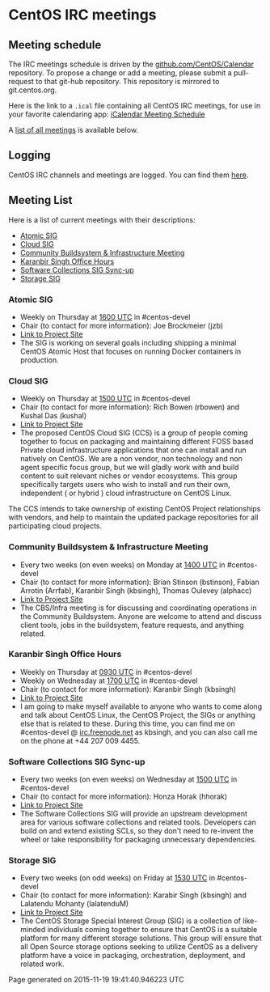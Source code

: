 # CentOS IRC meetings

## Meeting schedule

The IRC meetings schedule is driven by the [github.com/CentOS/Calendar](https://github.com/CentOS/Calendar) repository.  To propose a change or add a meeting, please submit a pull-request to that git-hub repository.  This repository is mirrored to git.centos.org.

Here is the link to a `.ical` file containing all CentOS IRC meetings, for use in your favorite calendaring app: [iCalendar Meeting Schedule](https://git.centos.org/raw/sig-core!calendar.git/master/output!irc-meetings.ical)

A [list of all meetings](#list) is available below.

## Logging

CentOS IRC channels and meetings are logged. You can find them [here](http://www.centos.org/minutes/).

## <a name="list">Meeting List</a>

Here is a list of current meetings with their descriptions:

* [Atomic SIG](#Atomic_SIG)
* [Cloud SIG](#Cloud_SIG)
* [Community Buildsystem & Infrastructure Meeting](#Community_Buildsystem_&_Infrastructure_Meeting)
* [Karanbir Singh Office Hours](#Karanbir_Singh_Office_Hours)
* [Software Collections SIG Sync-up](#Software_Collections_SIG_Sync-up)
* [Storage SIG](#Storage_SIG)

### <a name="Atomic_SIG">Atomic SIG</a>

* Weekly on Thursday at [1600 UTC](http://www.timeanddate.com/worldclock/fixedtime.html?hour=16&amp;min=00&amp;sec=0) in #centos-devel
* Chair (to contact for more information): Joe Brockmeier (jzb)
* [Link to Project Site](http://wiki.centos.org/SpecialInterestGroup/Atomic)
* The SIG is working on several goals including shipping a minimal CentOS Atomic Host that focuses on running Docker containers in production.


### <a name="Cloud_SIG">Cloud SIG</a>

* Weekly on Thursday at [1500 UTC](http://www.timeanddate.com/worldclock/fixedtime.html?hour=15&amp;min=00&amp;sec=0) in #centos-devel
* Chair (to contact for more information): Rich Bowen (rbowen) and Kushal Das (kushal)
* [Link to Project Site](http://wiki.centos.org/SpecialInterestGroup/Cloud)
* The proposed CentOS Cloud SIG (CCS) is a group of people coming together to focus on packaging and maintaining different FOSS based Private cloud infrastructure applications that one can install and run natively on CentOS. We are a non vendor, non technology and non agent specific focus group, but we will gladly work with and build content to suit relevant niches or vendor ecosystems. This group specifically targets users who wish to install and run their own, independent ( or hybrid ) cloud infrastructure on CentOS Linux.

The CCS intends to take ownership of existing CentOS Project relationships with vendors, and help to maintain the updated package repositories for all participating cloud projects. 


### <a name="Community_Buildsystem_&_Infrastructure_Meeting">Community Buildsystem & Infrastructure Meeting</a>

* Every two weeks (on even weeks) on Monday at [1400 UTC](http://www.timeanddate.com/worldclock/fixedtime.html?hour=14&amp;min=00&amp;sec=0) in #centos-devel
* Chair (to contact for more information): Brian Stinson (bstinson), Fabian Arrotin (Arrfab), Karanbir Singh (kbsingh), Thomas Oulevey (alphacc)
* [Link to Project Site](http://wiki.centos.org/HowTos/CommunityBuildSystem)
* The CBS/Infra meeting is for discussing and coordinating operations in the Community Buildsystem. Anyone are welcome to attend and discuss client tools, jobs in the buildsystem, feature requests, and anything related.


### <a name="Karanbir_Singh_Office_Hours">Karanbir Singh Office Hours</a>

* Weekly on Thursday at [0930 UTC](http://www.timeanddate.com/worldclock/fixedtime.html?hour=09&amp;min=30&amp;sec=0) in #centos-devel
* Weekly on Wednesday at [1700 UTC](http://www.timeanddate.com/worldclock/fixedtime.html?hour=17&amp;min=00&amp;sec=0) in #centos-devel
* Chair (to contact for more information): Karanbir Singh (kbsingh)
* [Link to Project Site](http://www.karan.org/blog/2015/06/08/regular-office-hours/)
* I am going to make myself available to anyone who wants to come along and
talk about CentOS Linux, the CentOS Project, the SIGs or anything else that
is related to these.  During this time, you can find me on #centos-devel @
<a href="http://irc.freenode.net">irc.freenode.net</a> as kbsingh, and you can also call me on the phone
at +44 207 009 4455.


### <a name="Software_Collections_SIG_Sync-up">Software Collections SIG Sync-up</a>

* Every two weeks (on even weeks) on Wednesday at [1500 UTC](http://www.timeanddate.com/worldclock/fixedtime.html?hour=15&amp;min=00&amp;sec=0) in #centos-devel
* Chair (to contact for more information): Honza Horak (hhorak)
* [Link to Project Site](http://wiki.centos.org/SpecialInterestGroup/SCLo)
* The Software Collections SIG will provide an upstream development area for various software collections and related tools. Developers can build on and extend existing SCLs, so they don&#39;t need to re-invent the wheel or take responsibility for packaging unnecessary dependencies. 


### <a name="Storage_SIG">Storage SIG</a>

* Every two weeks (on odd weeks) on Friday at [1530 UTC](http://www.timeanddate.com/worldclock/fixedtime.html?hour=15&amp;min=30&amp;sec=0) in #centos-devel
* Chair (to contact for more information): Karabir Singh (kbsingh) and Lalatendu Mohanty (lalatenduM)
* [Link to Project Site](http://wiki.centos.org/SpecialInterestGroup/Storage)
* The CentOS Storage Special Interest Group (SIG) is a collection of like-minded individuals coming together to ensure that CentOS is a suitable platform for many different storage solutions. This group will ensure that all Open Source storage options seeking to utilize CentOS as a delivery platform have a voice in packaging, orchestration, deployment, and related work. 



Page generated on 2015-11-19 19:41:40.946223 UTC